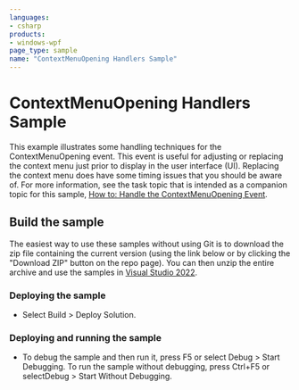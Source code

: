 ```yaml
---
languages:
- csharp
products:
- windows-wpf
page_type: sample
name: "ContextMenuOpening Handlers Sample"
---
```


# ContextMenuOpening Handlers Sample
This example illustrates some handling techniques for the ContextMenuOpening event. This event is useful for adjusting or replacing the context menu just prior to display in the user interface (UI).
Replacing the context menu does have some timing issues that you should be aware of. For more information, see the task topic that is intended as a companion topic for this sample, [How to: Handle the ContextMenuOpening Event](https://msdn.microsoft.com/en-us/library/bb625936.aspx).

## Build the sample
The easiest way to use these samples without using Git is to download the zip file containing the current version (using the link below or by clicking the "Download ZIP" button on the repo page). You can then unzip the entire archive and use the samples in [Visual Studio 2022](https://www.visualstudio.com/wpf-vs).

### Deploying the sample
- Select Build > Deploy Solution. 

### Deploying and running the sample
- To debug the sample and then run it, press F5 or select Debug >  Start Debugging. To run the sample without debugging, press Ctrl+F5 or selectDebug > Start Without Debugging. 


